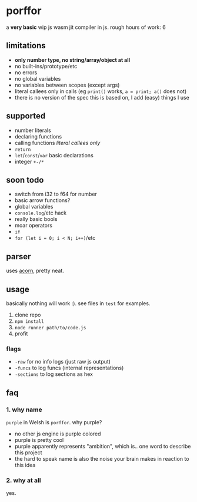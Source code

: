 # porffor
a **very basic** wip js wasm jit compiler in js. rough hours of work: 6

## limitations
- **only number type, no string/array/object at all**
- no built-ins/prototype/etc
- no errors
- no global variables
- no variables between scopes (except args)
- literal callees only in calls (eg `print()` works, `a = print; a()` does not)
- there is no version of the spec this is based on, I add (easy) things I use

## supported
- number literals
- declaring functions
- calling functions *literal callees only*
- `return`
- `let`/`const`/`var` basic declarations
- integer `+-/*`

## soon todo
- switch from i32 to f64 for number
- basic arrow functions?
- global variables
- `console.log`/etc hack
- really basic bools
- moar operators
- `if`
- `for (let i = 0; i < N; i++)`/etc

## parser
uses [acorn](https://github.com/acornjs/acorn), pretty neat.

## usage
basically nothing will work :). see files in `test` for examples.

1. clone repo
2. `npm install`
3. `node runner path/to/code.js`
4. profit

### flags
- `-raw` for no info logs (just raw js output)
- `-funcs` to log funcs (internal representations)
- `-sections` to log sections as hex

## faq

### 1. why name
`purple` in Welsh is `porffor`. why purple?
- no other js engine is purple colored
- purple is pretty cool
- purple apparently represents "ambition", which is.. one word to describe this project
- the hard to speak name is also the noise your brain makes in reaction to this idea

### 2. why at all
yes.